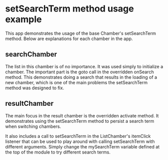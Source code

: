 # setSearchTerm method usage example
This app demonstrates the usage of the base Chamber's setSearchTerm method. Below are explanations for each chamber in the app.

## searchChamber
The list in this chamber is of no importance. It was used simply to initialize a chamber. The important part is the goto call in the overridden onSearch method. This demonstrates doing a search that results in the loading of a new chamber, which is one of the main problems the setSearchTerm method was designed to fix.

## resultChamber
The main focus in the result chamber is the overridden activate method. It demonstrates using the setSearchTerm method to persist a search term when switching chambers. 

It also includes a call to setSearchTerm in the ListChamber's itemClick listener that can be used to play around with calling setSearchTerm with different arguments. Simply change the mySearchTerm variable defined at the top of the module to try different search terms.
